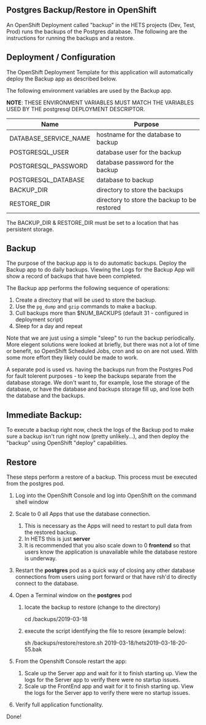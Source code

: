 Postgres Backup/Restore in OpenShift
----------------
An OpenShift Deployment called "backup" in the HETS projects (Dev, Test, Prod) runs the backups of the Postgres database. The following are the instructions for running the backups and a restore.

Deployment / Configuration
----------------
The OpenShift Deployment Template for this application will automatically deploy the Backup app as described below.

The following environment variables are used by the Backup app.

**NOTE**: THESE ENVIRONMENT VARIABLES MUST MATCH THE VARIABLES USED BY THE postgresql DEPLOYMENT DESCRIPTOR.

| Name | Purpose |
| ---- | ------- |
| DATABASE_SERVICE_NAME | hostname for the database to backup |
| POSTGRESQL_USER | database user for the backup |
| POSTGRESQL_PASSWORD | database password for the backup |
| POSTGRESQL_DATABASE | database to backup | 
| BACKUP_DIR | directory to store the backups |
| RESTORE_DIR | directory to store the backup to be restored |

The BACKUP_DIR & RESTORE_DIR must be set to a location that has persistent storage.

Backup
------
The purpose of the backup app is to do automatic backups.  Deploy the Backup app to do daily backups.  Viewing the Logs for the Backup App will show a record of backups that have been completed.

The Backup app performs the following sequence of operations:

1. Create a directory that will be used to store the backup.
2. Use the `pg_dump` and `gzip` commands to make a backup.
3. Cull backups more than $NUM_BACKUPS (default 31 - configured in deployment script)
4. Sleep for a day and repeat

Note that we are just using a simple "sleep" to run the backup periodically. More elegent solutions were looked at briefly, but there was not a lot of time or benefit, so OpenShift Scheduled Jobs, cron and so on are not used. With some more effort they likely could be made to work.

A separate pod is used vs. having the backups run from the Postgres Pod for fault tolerent purposes - to keep the backups separate from the database storage.  We don't want to, for example, lose the storage of the database, or have the database and backups storage fill up, and lose both the database and the backups.

Immediate Backup:
-----------------
To execute a backup right now, check the logs of the Backup pod to make sure a backup isn't run right now (pretty unlikely...), and then deploy the "backup" using OpenShift "deploy" capabilities.


Restore
-------
These steps perform a restore of a backup. This process must be executed from the postgres pod.

1. Log into the OpenShift Console and log into OpenShift on the command shell window
2. Scale to 0 all Apps that use the database connection.
   1. This is necessary as the Apps will need to restart to pull data from the restored backup.
   2. In HETS this is just **server**
   3. It is recommended that you also scale down to 0 **frontend** so that users know the application is unavailable while the database restore is underway.       
3. Restart the **postgres** pod as a quick way of closing any other database connections from users using port forward or that have rsh'd to directly connect to the database.
4. Open a Terminal window on the **postgres** pod
   1. locate the backup to restore (change to the directory)
   
       cd /backups/2019-03-18
	   
    2. execute the script identifying the file to resore (example below):
	
       sh /backups/restore/restore.sh 2019-03-18/hets2019-03-18-20-55.bak
   
5. From the Openshift Console restart the app:
    1. Scale up the Server app and wait for it to finish starting up.  View the logs for the Server app to verify there were no startup issues.
    2. Scale up the FrontEnd app and wait for it to finish starting up.  View the logs for the Server app to verify there were no startup issues.
6.  Verify full application functionality.

Done!
